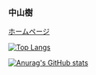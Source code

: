 ### 中山樹

[ホームページ](https://nakayamaitsuki.github.io/)

[![Top Langs](https://github-readme-stats.vercel.app/api/top-langs/?username=NakayamaItsuki&theme=dracula)](https://github.com/anuraghazra/github-readme-stats)

[![Anurag's GitHub stats](https://github-readme-stats.vercel.app/api?username=NakayamaItsuki&theme=dracula)](https://github.com/anuraghazra/github-readme-stats)

<!--
**NakayamaItsuki/NakayamaItsuki** is a ✨ _special_ ✨ repository because its `README.md` (this file) appears on your GitHub profile.

Here are some ideas to get you started:

- 🔭 I’m currently working on ...
- 🌱 I’m currently learning ...
- 👯 I’m looking to collaborate on ...
- 🤔 I’m looking for help with ...
- 💬 Ask me about ...
- 📫 How to reach me: ...
- 😄 Pronouns: ...
- ⚡ Fun fact: ...
-->
